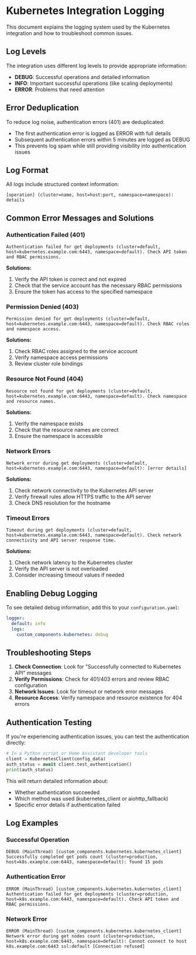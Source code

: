 # Kubernetes Integration Logging

This document explains the logging system used by the Kubernetes integration and how to troubleshoot common issues.

## Log Levels

The integration uses different log levels to provide appropriate information:

- **DEBUG**: Successful operations and detailed information
- **INFO**: Important successful operations (like scaling deployments)
- **ERROR**: Problems that need attention

## Error Deduplication

To reduce log noise, authentication errors (401) are deduplicated:

- The first authentication error is logged as ERROR with full details
- Subsequent authentication errors within 5 minutes are logged as DEBUG
- This prevents log spam while still providing visibility into authentication issues

## Log Format

All logs include structured context information:

```
[operation] (cluster=name, host=host:port, namespace=namespace): details
```

## Common Error Messages and Solutions

### Authentication Failed (401)

```
Authentication failed for get deployments (cluster=default, host=kubernetes.example.com:6443, namespace=default). Check API token and RBAC permissions.
```

**Solutions:**

1. Verify the API token is correct and not expired
2. Check that the service account has the necessary RBAC permissions
3. Ensure the token has access to the specified namespace

### Permission Denied (403)

```
Permission denied for get deployments (cluster=default, host=kubernetes.example.com:6443, namespace=default). Check RBAC roles and namespace access.
```

**Solutions:**

1. Check RBAC roles assigned to the service account
2. Verify namespace access permissions
3. Review cluster role bindings

### Resource Not Found (404)

```
Resource not found for get deployments (cluster=default, host=kubernetes.example.com:6443, namespace=default). Check namespace and resource names.
```

**Solutions:**

1. Verify the namespace exists
2. Check that the resource names are correct
3. Ensure the namespace is accessible

### Network Errors

```
Network error during get deployments (cluster=default, host=kubernetes.example.com:6443, namespace=default): [error details]
```

**Solutions:**

1. Check network connectivity to the Kubernetes API server
2. Verify firewall rules allow HTTPS traffic to the API server
3. Check DNS resolution for the hostname

### Timeout Errors

```
Timeout during get deployments (cluster=default, host=kubernetes.example.com:6443, namespace=default). Check network connectivity and API server response time.
```

**Solutions:**

1. Check network latency to the Kubernetes cluster
2. Verify the API server is not overloaded
3. Consider increasing timeout values if needed

## Enabling Debug Logging

To see detailed debug information, add this to your `configuration.yaml`:

```yaml
logger:
  default: info
  logs:
    custom_components.kubernetes: debug
```

## Troubleshooting Steps

1. **Check Connection**: Look for "Successfully connected to Kubernetes API" messages
2. **Verify Permissions**: Check for 401/403 errors and review RBAC configuration
3. **Network Issues**: Look for timeout or network error messages
4. **Resource Access**: Verify namespace and resource existence for 404 errors

## Authentication Testing

If you're experiencing authentication issues, you can test the authentication directly:

```python
# In a Python script or Home Assistant developer tools
client = KubernetesClient(config_data)
auth_status = await client.test_authentication()
print(auth_status)
```

This will return detailed information about:

- Whether authentication succeeded
- Which method was used (kubernetes_client or aiohttp_fallback)
- Specific error details if authentication failed

## Log Examples

### Successful Operation

```
DEBUG (MainThread) [custom_components.kubernetes.kubernetes_client] Successfully completed get pods count (cluster=production, host=k8s.example.com:6443, namespace=default): found 15 pods
```

### Authentication Error

```
ERROR (MainThread) [custom_components.kubernetes.kubernetes_client] Authentication failed for get deployments (cluster=production, host=k8s.example.com:6443, namespace=default). Check API token and RBAC permissions.
```

### Network Error

```
ERROR (MainThread) [custom_components.kubernetes.kubernetes_client] Network error during get nodes count (cluster=production, host=k8s.example.com:6443, namespace=default): Cannot connect to host k8s.example.com:6443 ssl:default [Connection refused]
```
